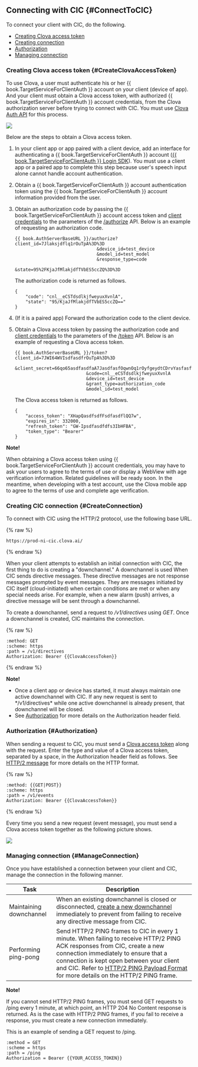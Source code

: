 ## Connecting with CIC {#ConnectToCIC}
To connect your client with CIC, do the following.
* [Creating Clova access token](#CreateClovaAccessToken)
* [Creating connection](#CreateConnection)
* [Authorization](#Authorization)
* [Managing connection](#ManageConnection)

### Creating Clova access token {#CreateClovaAccessToken}
To use Clova, a user must authenticate his or her {{ book.TargetServiceForClientAuth }} account on your client (device of app). And your client must obtain a Clova access token, with authorized {{ book.TargetServiceForClientAuth }} account credentials, from the Clova authorization server before trying to connect with CIC. You must use [Clova Auth API](/CIC/References/Clova_Auth_API.md) for this process.

![](/CIC/Resources/Images/CIC_Authorization.png)

Below are the steps to obtain a Clova access token.

<ol>
<li><p>In your client app or app paired with a client device, add an interface for authenticating a {{ book.TargetServiceForClientAuth }} account (<a href="{{ book.LoginAPIofTargetService }}" target="_blank">{{ book.TargetServiceForClientAuth }} Login SDK</a>). You must use a client app or a paired app to complete this step because user's speech input alone cannot handle account authentication.</p>
</li>
<li><p>Obtain a {{ book.TargetServiceForClientAuth }} account authentication token using the {{ book.TargetServiceForClientAuth }} account information provided from the user.</p>
</li>
<li><p>Obtain an authorization code by passing the {{ book.TargetServiceForClientAuth }} account access token and <a href="#ClientAuthInfo">client credentials</a> to the parameters of the <a href="/CIC/Clova_Auth_API.html#authorize">/authorize</a> API. Below is an example of requesting an authorization code.</p>
<pre><code>{{ book.AuthServerBaseURL }}/authorize?client_id=7Jlaksjdflq1rOuTpA%3D%3D
                               &amp;device_id=test_device
                               &amp;model_id=test_model
                               &amp;response_type=code
                               &amp;state=95%2FKjaJfMlakjdfTVbES5ccZQ%3D%3D
</code></pre>
<p>The authorization code is returned as follows.</p>
<pre><code>{
    "code": "cnl__eCSTdsdlkjfweyuxXvnlA",
    "state": "95/KjaJfMlakjdfTVbES5ccZQ=="
}
</code></pre></li>
<li><p>(If it is a paired app) Forward the authorization code to the client device.</p>
</li>
<li><p>Obtain a Clova access token by passing the authorization code and <a href="#ClientAuthInfo">client credentials</a> to the parameters of the <a href="/CIC/References/Clova_Auth_API.html#token">/token</a> API. Below is an example of requesting a Clova access token.</p>
<pre><code>{{ book.AuthServerBaseURL }}/token?client_id=7JWI64WVIsdfasdfrOuTpA%3D%3D
                           &amp;client_secret=66qo65asdfasdfaA7JasdfasfOqwnOq1rOyfgeydtCDrvYasfasf%3D
                           &amp;code=cnl__eCSTdsdlkjfweyuxXvnlA
                           &amp;device_id=test_device
                           &amp;grant_type=authorization_code
                           &amp;model_id=test_model
</code></pre>
<p>The Clova access token is returned as follows.</p>
<pre><code>{
    "access_token": "XHapQasdfsdfFsdfasdflQQ7w",
    "expires_in": 332000,
    "refresh_token": "GW-Ipsdfasdfdfs3IbHFBA",
    "token_type": "Bearer"
}
</code></pre>
</li>
</ol>

<div class="note">
<p><strong>Note!</strong></p>
<p>When obtaining a Clova access token using {{ book.TargetServiceForClientAuth }} account credentials, you may have to ask your users to agree to the terms of use or display a WebView with age verification information. Related guidelines will be ready soon. In the meantime, when developing with a test account, use the Clova mobile app to agree to the terms of use and complete age verification.</p>
</div>


### Creating CIC connection {#CreateConnection}
To connect with CIC using the HTTP/2 protocol, use the following base URL.

{% raw %}
```
https://prod-ni-cic.clova.ai/
```
{% endraw %}

When your client attempts to establish an initial connection with CIC, the first thing to do is creating a "downchannel." A downchannel is used When CIC sends directive messages. These directive messages are not response messages prompted by event messages. They are messages initiated by CIC itself (cloud-initiated) when certain conditions are met or when any special needs arise. For example, when a new alarm (push) arrives, a directive message will be sent through a downchannel.

To create a downchannel, send a request to */v1/directives* using *GET*. Once a downchannel is created, CIC maintains the connection.

{% raw %}
```
:method: GET
:scheme: https
:path = /v1/directives
Authorization: Bearer {{ClovaAccessToken}}
```
{% endraw %}

<div class="note">
<p><strong>Note!</strong></p>
<ul><li>Once a client app or device has started, it must always maintain one active downchannel with CIC. If any new request is sent to */v1/directives* while one active downchannel is already present, that downchannel will be closed.</li><li>See <a href="#Authorization">Authorization</a> for more details on the Authorization header field.</li></ul>
</div>


### Authorization {#Authorization}
When sending a request to CIC, you must send a [Clova access token](#CreateClovaAccessToken) along with the request. Enter the type and value of a Clova access token, separated by a space, in the Authorization header field as follows. See [HTTP/2 message](/CIC/References/HTTP2_Message_Format.md) for more details on the HTTP format.

{% raw %}
```
:method: {{GET|POST}}
:scheme: https
:path = /v1/events
Authorization: Bearer {{ClovaAccessToken}}
```
{% endraw %}

Every time you send a new request (event message), you must send a Clova access token together as the following picture shows.

![](/CIC/Resources/Images/CIC_Message_Interaction_Diagram.png)

### Managing connection {#ManageConnection}

Once you have established a connection between your client and CIC, manage the connection in the following manner.

| Task      | Description                               |
|----------|-----------------------------------|
| Maintaining downchannel | When an existing downchannel is closed or disconnected, [create a new downchannel](#CreateConnection) immediately to prevent from failing to receive any directive message from CIC. |
| Performing ping-pong | Send HTTP/2 PING frames to CIC in every 1 minute. When failing to receive HTTP/2 PING ACK responses from CIC, create a new connection immediately to ensure that a connection is kept open between your client and CIC. Refer to [HTTP/2 PING Payload Format](https://http2.github.io/http2-spec/#rfc.figure.12) for more details on the HTTP/2 PING frame. |

<div class="note">
<p><strong>Note!</strong></p>
<p>If you cannot send HTTP/2 PING frames, you must send GET requests to /ping every 1 minute, at which point, an HTTP 204 No Content response is returned. As is the case with HTTP/2 PING frames, if you fail to receive a response, you must create a new connection immediately.</p>
<p>This is an example of sending a GET request to /ping.</p>
<pre><code>:method = GET
:scheme = https
:path = /ping
Authorization = Bearer {{YOUR_ACCESS_TOKEN}}
</code></pre>
</div>
